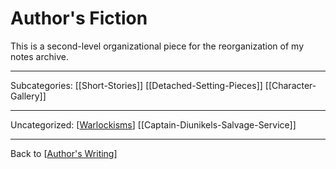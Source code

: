 # Author's Fiction

This is a second-level organizational piece for the reorganization of my notes archive.

---
Subcategories:
[[Short-Stories]]
[[Detached-Setting-Pieces]]
[[Character-Gallery]]

---
Uncategorized:
[[Warlockisms]]
[[Captain-Diunikels-Salvage-Service]]

---
Back to [[Author's Writing]]

[//begin]: # "Autogenerated link references for markdown compatibility"
[Short Stories]: Short-Stories.md "Short Stories"
[Detached Setting Pieces]: detached-setting-pieces.md "Detached Setting Pieces"
[Character Gallery]: character-gallery.md "character-gallery"
[Warlockisms]: Warlockisms.md "Warlockisms"
[Author's Writing]: authors-writing.md "Author's Writing"
[//end]: # "Autogenerated link references"